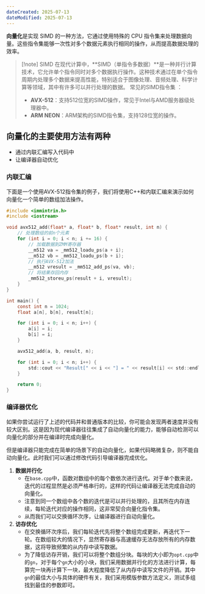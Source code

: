 ```yaml
---
dateCreated: 2025-07-13
dateModified: 2025-07-13
---
```

**向量化**是实现 SIMD 的一种方法，它通过使用特殊的 CPU 指令集来处理数据向量。这些指令集能够一次性对多个数据元素执行相同的操作，从而提高数据处理的效率。

> [!note] SIMD
在现代计算中，**SIMD（单指令多数据）**是一种并行计算技术，它允许单个指令同时对多个数据执行操作。这种技术通过在单个指令周期内处理多个数据来提高性能，特别适合于图像处理、音频处理、科学计算等领域，其中有许多可以并行处理的数据。
常见的SIMD指令集 ：
> - **AVX-512**：支持512位宽的SIMD操作，常见于Intel与AMD服务器级处理器中。
> - **ARM NEON**：ARM架构的SIMD指令集，支持128位宽的操作。

## 向量化的主要使用方法有两种

- 通过内联汇编写入代码中
- 让编译器自动优化

### 内联汇编

下面是一个使用AVX-512指令集的例子，我们将使用C++和内联汇编来演示如何向量化一个简单的数组加法操作。


```c
#include <immintrin.h>
#include <iostream>

void avx512_add(float* a, float* b, float* result, int n) {
    // 处理数组的前n个元素
    for (int i = 0; i < n; i += 16) {
        // 加载数据到ZMM寄存器
        __m512 va = _mm512_loadu_ps(a + i);
        __m512 vb = _mm512_loadu_ps(b + i);
        // 执行AVX-512加法
        __m512 vresult = _mm512_add_ps(va, vb);
        // 将结果存回内存
        _mm512_storeu_ps(result + i, vresult);
    }
}

int main() {
    const int n = 1024; 
    float a[n], b[n], result[n];

    for (int i = 0; i < n; i++) {
        a[i] = i;
        b[i] = i;
    }

    avx512_add(a, b, result, n);

    for (int i = 0; i < n; i++) {
        std::cout << "Result[" << i << "] = " << result[i] << std::endl;
    }

    return 0;
}
```

### 编译器优化

如果你尝试运行了上述的代码并和普通版本的比较，你可能会发现两者速度并没有较大区别。这是因为现代编译器往往集成了自动向量化的能力，能够自动检测可以向量化的部分并在编译时完成向量化。

但是编译器只能完成在简单的场景下的自动向量化，如果代码略微复杂，则不能自动向量化。此时我们可以通过修改代码引导编译器完成优化。


1. **数据并行化**
    - 在`base.cpp`中，函数对数组中的每个数依次进行迭代。对于单个数来说，迭代的过程显然是必须严格串行的，这样的代码让编译器无法完成自动的向量化。
    - 注意到同一个数组中各个数的迭代是可以并行处理的，且其所在内存连续，每轮迭代对应的操作相同，这非常契合向量化指令集。
    - 从而我们可以交换循环次序，让编译器进行自动向量化。
2. **访存优化**
    - 在交换循环次序后，我们每轮迭代先将整个数组完成更新，再迭代下一轮。在数组较大的情况下，显然寄存器与高速缓存无法存放所有的内存数据，这将导致频繁的从内存中读写数据。
    - 为了降低访存开销，我们可以将整个数组分块。每块的大小即为`opt.cpp`中的`gn`，对于每个`gn`大小的小块，我们采用数据并行化的方法进行计算，每算完一块再计算下一块，最大程度降低了从内存中读写文件的开销。其中`gn`的最佳大小与具体的硬件有关，我们采用模版参数方法定义，测试多组找到最佳的参数即可。